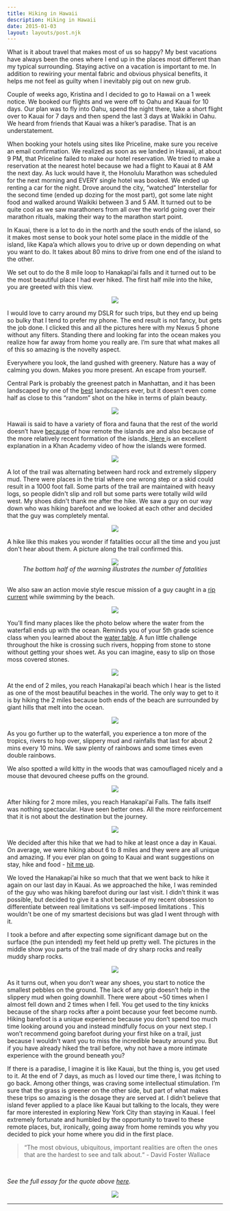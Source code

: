 ```yaml
---
title: Hiking in Hawaii
description: Hiking in Hawaii
date: 2015-01-03
layout: layouts/post.njk
---
```


What is it about travel that makes most of us so happy? My best vacations have always been the ones where I end up in the places most different than my typical surrounding. Staying active on a vacation is important to me. In addition to rewiring your mental fabric and obvious physical benefits, it helps me not feel as guilty when I inevitably pig out on new grub. 

Couple of weeks ago, Kristina and I decided to go to Hawaii on a 1 week notice. We booked our flights and we were off to Oahu and Kauai for 10 days. Our plan was to fly into Oahu, spend the night there, take a short flight over to Kauai for 7 days and then spend the last 3 days at Waikiki in Oahu. We heard from friends that Kauai was a hiker’s paradise. That is an understatement.

When booking your hotels using sites like Priceline, make sure you receive an email confirmation. We realized as soon as we landed in Hawaii, at about 9 PM, that Priceline failed to make our hotel reservation. We tried to make a reservation at the nearest hotel because we had a flight to Kauai at 8 AM the next day. As luck would have it, the Honolulu Marathon was scheduled for the next morning and EVERY single hotel was booked. We ended up renting a car for the night. Drove around the city, “watched” Interstellar for the second time (ended up dozing for the most part), got some late night food and walked around Waikiki between 3 and 5 AM. It turned out to be quite cool as we saw marathoners from all over the world going over their marathon rituals, making their way to the marathon start point. 

In Kauai, there is a lot to do in the north and the south ends of the island, so it makes most sense to book your hotel some place in the middle of the island, like Kapa’a which allows you to drive up or down depending on what you want to do. It takes about 80 mins to drive from one end of the island to the other.

We set out to do the 8 mile loop to Hanakapi’ai falls and it turned out to be the most beautiful place I had ever hiked. The first half mile into the hike, you are greeted with this view.

<center><img src="/images/blog/hike/napali_half_mile.jpg"/></center> 

I would love to carry around my DSLR for such trips, but they end up being so bulky that I tend to prefer my phone. The end result is not fancy, but gets the job done. I clicked this and all the pictures here with my Nexus 5 phone without any filters. 
Standing there and looking far into the ocean makes you realize how far away from home you really are. I’m sure that what makes all of this so amazing is the novelty aspect.

Everywhere you look, the land gushed with greenery. Nature has a way of calming you down. Makes you more present. An escape from yourself. 

Central Park is probably the greenest patch in Manhattan, and it has been landscaped by one of the <a href ="http://www.fredericklawolmsted.com/central.html">best</a> landscapers ever, but it doesn’t even come half as close to this “random” shot on the hike in terms of plain beauty.

<center><img src="/images/blog/hike/napali_nature.jpg"/></center> 


Hawaii is said to have a variety of flora and fauna that the rest of the world doesn’t have 
<a href="http://en.wikipedia.org/wiki/Endemism_in_the_Hawaiian_Islands">because</a> of how remote the islands are and also because of the more relatively recent formation of the islands.<a href="https://www.khanacademy.org/science/cosmology-and-astronomy/earth-history-topic/plate-techtonics/v/hawaiian-islands-formation"> Here </a> is an excellent explanation in a Khan Academy video of how the islands were formed. 

<center><img src="/images/blog/hike/napali_flora_joined.jpeg"/></center> 


A lot of the trail was alternating between hard rock and extremely slippery mud. There were places in the trial where one wrong step or a skid could result in a 1000 foot fall. Some parts of the trail are maintained with heavy logs, so people didn't slip and roll but some parts were totally wild wild west. My shoes didn't thank me after the hike. We saw a guy on our way down who was hiking barefoot and we looked at each other and decided that the guy was completely mental.

<center><img src="/images/blog/hike/napali_mud_joined.jpeg"/></center> 

A hike like this makes you wonder if fatalities occur all the time and you just don't hear about them. A picture along the trail confirmed this. 

<center><img src="/images/blog/hike/napali_beach_warning.jpg"/></center> 
<center><i> The bottom half of the warning illustrates the number of fatalities</i></center>
<br>

We also saw an action movie style rescue mission of a guy caught in a <a href="http://en.wikipedia.org/wiki/Rip_current">rip current</a> while swimming by the beach.


<center><img src="/images/blog/hike/napali_rescue.jpg"/></center>

You’ll find many places like the photo below where the water from the waterfall ends up with the ocean. Reminds you of your 5th grade science class when you learned about the <a href= "http://en.wikipedia.org/wiki/Water_cycle"> water table</a>. A fun little challenge throughout the hike is crossing such rivers, hopping from stone to stone without getting your shoes wet. As you can imagine, easy to slip on those moss covered stones. 

<center><img src="/images/blog/hike/napali_river.jpg"/></center> 


At the end of 2 miles, you reach Hanakapi’ai beach which I hear is the listed as one of the most beautiful beaches in the world. The only way to get to it is by hiking the 2 miles because both ends of the beach are surrounded by giant hills that melt into the ocean.

<center><img src="/images/blog/hike/napali_stones.jpg"/></center> 

As you go further up to the waterfall, you experience a ton more of the tropics, rivers to hop over, slippery mud and rainfalls that last for about 2 mins every 10 mins. We saw plenty of rainbows and some times even double rainbows. 

We also spotted a wild kitty in the woods that was camouflaged nicely and a mouse that devoured cheese puffs on the ground.


<center><img src="/images/blog/hike/napali_animals_joined.jpeg"/></center> 

After hiking for 2 more miles, you reach Hanakapi'ai Falls. The falls itself was nothing spectacular. Have seen better ones. All the more reinforcement that it is not about the destination but the journey. 

<center><img src="/images/blog/hike/napali_falls.jpg"/></center> 

We decided after this hike that we had to hike at least once a day in Kauai. On average, we were hiking about 6 to 8 miles and they were are all unique and amazing. If you ever plan on going to Kauai and want suggestions on stay, hike and food - <a href="/about.html">hit me up</a>. 

We loved the Hanakapi’ai hike so much that that we went back to hike it again on our last day in Kauai. As we approached the hike, I was reminded of the guy who was hiking barefoot during our last visit. I didn’t think it was possible, but decided to give it a shot because of my recent obsession to differentiate between real limitations vs self-imposed limitations . This wouldn't be one of my smartest decisions but was glad I went through with it. 

I took a before and after expecting some significant damage but on the surface (the pun intended) my feet held up pretty well. The pictures in the middle show you parts of the trail made of dry sharp rocks and really muddy sharp rocks. 


<center><img src="/images/blog/hike/napali_feet_joined.jpeg"/></center>
 
As it turns out, when you don’t wear any shoes, you start to notice the smallest pebbles on the ground. The lack of any grip doesn’t help in the slippery mud when going downhill. There were about ~50 times when I almost fell down and 2 times when I fell. You get used to the tiny knicks because of the sharp rocks after a point because your feet become numb. Hiking barefoot is a unique experience because you don’t spend too much time looking around you and instead  mindfully focus on your next step. I won’t recommend going barefoot during your first hike on a trail, just because I wouldn’t want you to miss the incredible beauty around you. But if you have already hiked the trail before, why not have a more intimate experience with the ground beneath you?


If there is a paradise, I imagine it is like Kauai, but the thing is, you get used to it. At the end of 7 days, as much as I loved our time there, I was itching to go back. Among other things, was craving some intellectual stimulation. I’m sure that the grass is greener on the other side, but part of what makes these trips so amazing is the dosage they are served at. I didn’t believe that island fever applied to a place like Kauai but talking to the locals, they were far more interested in exploring New York City than staying in Kauai. I feel extremely fortunate and humbled by the opportunity to travel to these remote places, but, ironically, going away from home reminds you why you decided to pick your home where you did in the first place.  

<blockquote>
“The most obvious, ubiquitous, important realities are often the ones that are the hardest to see and talk about.“ - David Foster Wallace

</blockquote>
<br>

<i>See the full essay for the quote above <a href="http://www.metastatic.org/text/This%20is%20Water.pdf">here</a>. </i>

<center><img src="/images/blog/hike/napali_final.jpg"/></center> 


---
